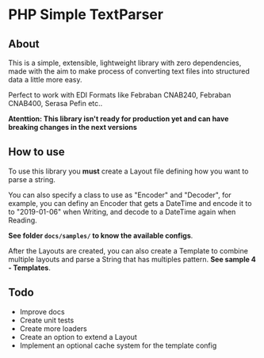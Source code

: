 # PHP Simple TextParser

## About

This is a simple, extensible, lightweight library with zero dependencies, made with the aim to make process of converting text files into structured data a little more easy.

Perfect to work with EDI Formats like Febraban CNAB240, Febraban CNAB400, Serasa Pefin etc..

**Atenttion: This library isn't ready for production yet and can have breaking changes in the next versions**

## How to use

To use this library you **must** create a Layout file defining how you want to parse a string.

You can also specify a class to use as "Encoder" and "Decoder", for example, you can definy an Encoder that gets a DateTime and encode it to to "2019-01-06" when Writing, and decode to a DateTime again when Reading.

**See folder `docs/samples/` to know the available configs**.

After the Layouts are created, you can also create a Template to combine multiple layouts and parse a String that has multiples pattern. **See sample 4 - Templates**.

## Todo

- Improve docs
- Create unit tests
- Create more loaders
- Create an option to extend a Layout
- Implement an optional cache system for the template config

